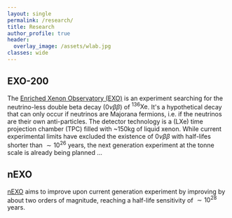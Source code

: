 ```yaml
---
layout: single
permalink: /research/
title: Research
author_profile: true
header:
  overlay_image: /assets/wlab.jpg
classes: wide
---
```


## EXO-200
The [Enriched Xenon Observatory (EXO)](https://www-project.slac.stanford.edu/exo/) is an experiment searching for the neutrino-less double beta decay $(0\nu\beta\beta)$ of ${}^{136}\mathrm{Xe}$. It's a hypothetical decay that can only occur if neutrinos are Majorana fermions, i.e. if the neutrinos are their own anti-particles. The detector technology is a (LXe) time projection chamber (TPC) filled with ~150kg of liquid xenon. 
While current experimental limits have excluded the existence of $0\nu\beta\beta$ with half-lifes shorter than $\sim 10^{26}$ years, the next generation experiment at the tonne scale is already being planned ... 

## nEXO 
[nEXO](https://nexo.llnl.gov) aims to improve upon current generation experiment by improving by about two orders of magnitude, reaching a half-life sensitivity of $\sim 10^{28}$ years. 